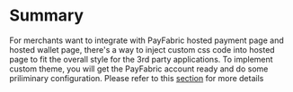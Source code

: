 # Summary
For merchants want to integrate with PayFabric hosted payment page and hosted wallet page, there's a way to inject custom css code into hosted page to fit the overall style for the 3rd party applications. To implement custom theme, you will get the PayFabric account ready and do some priliminary configuration. Please refer to this [section](https://github.com/PayFabric/Portal/blob/master/PayFabric/Sections/Themes.md) for more details
